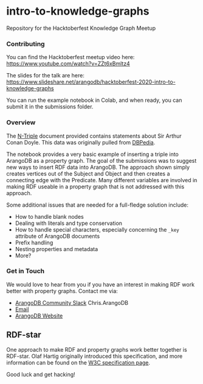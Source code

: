 # intro-to-knowledge-graphs
Repository for the Hacktoberfest Knowledge Graph Meetup

### Contributing
You can find the Hacktoberfest meetup video here: https://www.youtube.com/watch?v=ZZt6xBmltz4

The slides for the talk are here: https://www.slideshare.net/arangodb/hacktoberfest-2020-intro-to-knowledge-graphs

You can run the example notebook in Colab, and when ready, you can submit it in the submissions folder.

### Overview
The [N-Triple](https://en.wikipedia.org/wiki/N-Triples) document provided contains statements about Sir Arthur Conan Doyle. This data was originally pulled from [DBPedia](http://dbpedia.org).

The notebook provides a very basic example of inserting a triple into ArangoDB as a property graph. The goal of the submissions was to suggest new ways to insert RDF data into ArangoDB. The approach shown simply creates vertices out of the Subject and Object and then creates a connecting edge with the Predicate. Many different variables are involved in making RDF useable in a property graph that is not addressed with this approach. 

Some additional issues that are needed for a full-fledge solution include:
* How to handle blank nodes
* Dealing with literals and type conservation
* How to handle special characters, especially concerning the `_key` attribute of ArangoDB documents
* Prefix handling
* Nesting properties and metadata 
* More?

### Get in Touch
We would love to hear from you if you have an interest in making RDF work better with property graphs.
Contact me via:
* [ArangoDB Community Slack](https://join.slack.com/t/arangodb-community/shared_invite/zt-d3a8xnj8-Uf66flfhU8pQARwjOXx~Tg) Chris.ArangoDB
* [Email](mailto:christopher@arangodb.com)
* [ArangoDB Website](https://www.arangodb.com/)


## RDF-star
One approach to make RDF and property graphs work better together is RDF-star.
Olaf Hartig originally introduced this specification, and more information can be found on the [W3C specification page](https://w3c.github.io/rdf-star/).


Good luck and get hacking!




